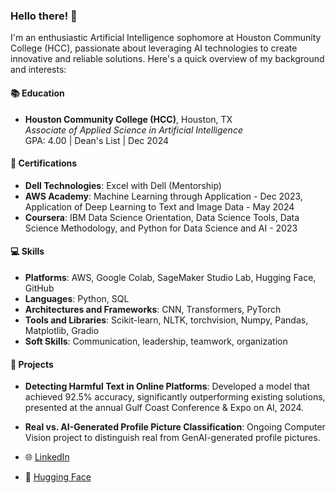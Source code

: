 ### Hello there! 👋

I'm an enthusiastic Artificial Intelligence sophomore at Houston Community College (HCC), passionate about leveraging AI technologies to create innovative and reliable solutions. Here's a quick overview of my background and interests:

#### 📚 Education
- **Houston Community College (HCC)**, Houston, TX  
  *Associate of Applied Science in Artificial Intelligence*  
  GPA: 4.00 | Dean's List | Dec 2024  

#### 🌟 Certifications
- **Dell Technologies**: Excel with Dell (Mentorship)  
- **AWS Academy**: Machine Learning through Application - Dec 2023, Application of Deep Learning to Text and Image Data - May 2024  
- **Coursera**: IBM Data Science Orientation, Data Science Tools, Data Science Methodology, and Python for Data Science and AI - 2023

#### 💻 Skills
- **Platforms**: AWS, Google Colab, SageMaker Studio Lab, Hugging Face, GitHub  
- **Languages**: Python, SQL  
- **Architectures and Frameworks**: CNN, Transformers, PyTorch  
- **Tools and Libraries**: Scikit-learn, NLTK, torchvision, Numpy, Pandas, Matplotlib, Gradio  
- **Soft Skills**: Communication, leadership, teamwork, organization  

#### 🔭 Projects
- **Detecting Harmful Text in Online Platforms**: Developed a model that achieved 92.5% accuracy, significantly outperforming existing solutions, presented at the annual Gulf Coast Conference & Expo on AI, 2024.  
- **Real vs. AI-Generated Profile Picture Classification**: Ongoing Computer Vision project to distinguish real from GenAI-generated profile pictures.

- 🌐 [LinkedIn]([#](https://www.linkedin.com/in/tales-leonidas/))  
- 💬 [Hugging Face]([#](https://huggingface.co/TLeonidas))
